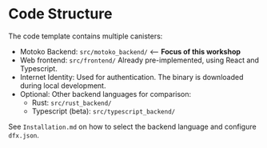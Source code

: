 # Code Structure

The code template contains multiple canisters:
* Motoko Backend: `src/motoko_backend/` <-- **Focus of this workshop**
* Web frontend: `src/frontend/` Already pre-implemented, using React and Typescript.
* Internet Identity: Used for authentication. The binary is downloaded during local development.
* Optional: Other backend languages for comparison:
    - Rust: `src/rust_backend/`
    - Typescript (beta): `src/typescript_backend/`
    
See `Installation.md` on how to select the backend language and configure `dfx.json`.
